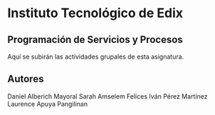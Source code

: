# Instituto Tecnológico de Edix
## Programación de Servicios y Procesos
Aquí se subirán las actividades grupales de esta asignatura.

## Autores
Daniel Alberich Mayoral
Sarah Amselem Felices
Iván Pérez Martínez
Laurence Apuya Pangilinan

